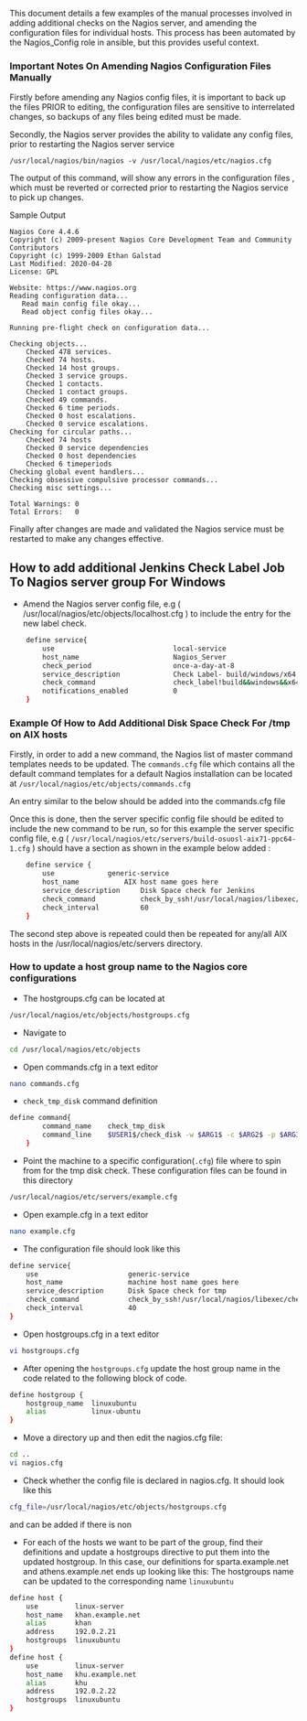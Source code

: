 This document details a few examples of the manual processes involved in adding additional checks on the Nagios server, and amending the configuration files for individual hosts. This process has been automated by the Nagios_Config role in ansible, but this provides useful context.

### Important Notes On Amending Nagios Configuration Files Manually

Firstly before amending any Nagios config files, it is important to back up the files PRIOR to editing, the configuration files are sensitive to interrelated changes, so backups of any files being edited must be made.

Secondly, the Nagios server provides the ability to validate any config files, prior to restarting the Nagios server service

    /usr/local/nagios/bin/nagios -v /usr/local/nagios/etc/nagios.cfg

The output of this command, will show any errors in the configuration files , which must be reverted or corrected prior to restarting the Nagios service to pick up changes.

Sample Output

    Nagios Core 4.4.6
    Copyright (c) 2009-present Nagios Core Development Team and Community Contributors
    Copyright (c) 1999-2009 Ethan Galstad
    Last Modified: 2020-04-28
    License: GPL

    Website: https://www.nagios.org
    Reading configuration data...
       Read main config file okay...
       Read object config files okay...

    Running pre-flight check on configuration data...

    Checking objects...
    	Checked 478 services.
    	Checked 74 hosts.
    	Checked 14 host groups.
    	Checked 3 service groups.
    	Checked 1 contacts.
    	Checked 1 contact groups.
    	Checked 49 commands.
    	Checked 6 time periods.
    	Checked 0 host escalations.
    	Checked 0 service escalations.
    Checking for circular paths...
    	Checked 74 hosts
    	Checked 0 service dependencies
    	Checked 0 host dependencies
    	Checked 6 timeperiods
    Checking global event handlers...
    Checking obsessive compulsive processor commands...
    Checking misc settings...

    Total Warnings: 0
    Total Errors:   0

Finally after changes are made and validated the Nagios service must be restarted to make any changes effective.

## How to add additional Jenkins Check Label Job To Nagios server group For Windows ##

*  Amend the Nagios server config file, e.g ( /usr/local/nagios/etc/objects/localhost.cfg ) to include the entry for the new label check.

```bash
	define service{
        use                             local-service
        host_name                       Nagios_Server
        check_period                    once-a-day-at-8
        service_description             Check Label- build/windows/x64
        check_command                   check_label!build&&windows&&x64!75!30
        notifications_enabled           0
	}
```

### Example Of How to Add Additional Disk Space Check For /tmp on AIX hosts

Firstly, in order to add a new command, the Nagios list of master command templates needs to be updated. The  `commands.cfg` file which contains all the default command templates for a default Nagios installation can be located at `/usr/local/nagios/etc/objects/commands.cfg`

An entry similar to the below should be added into the commands.cfg file



Once this is done, then the server specific config file should be edited to include the new command to be run, so for this example the server specific config file, e.g ( `/usr/local/nagios/etc/servers/build-osuosl-aix71-ppc64-1.cfg` ) should have a section as shown in the example below added :

```bash
	define service {
		use				generic-service
		host_name			AIX host name goes here
		service_description		Disk Space check for Jenkins
		check_command			check_by_ssh!/usr/local/nagios/libexec/check_disk -w 20% -c 10% -p /home/jenkins
		check_interval			60
	}
```  
The second step above is repeated could then be repeated for any/all AIX hosts in the /usr/local/nagios/etc/servers directory.  

### How to update a host group name to the Nagios core configurations

* The hostgroups.cfg can be located at

```bash
/usr/local/nagios/etc/objects/hostgroups.cfg
```

* Navigate to

```bash
cd /usr/local/nagios/etc/objects
```

* Open commands.cfg in a text editor

```bash
nano commands.cfg
```

* `check_tmp_disk` command definition

```bash
define command{
	    command_name	check_tmp_disk
	    command_line	$USER1$/check_disk -w $ARG1$ -c $ARG2$ -p $ARG3$
	}

```
* Point the machine to a specific configuration(`.cfg`) file where to spin from for the tmp disk check. These configuration files can be found in this directory

```bash
/usr/local/nagios/etc/servers/example.cfg
```

* Open example.cfg in a text editor

```bash
nano example.cfg
```

* The configuration file should look like this

```bash
define service{
    use                      generic-service
    host_name                machine host name goes here
    service_description      Disk Space check for tmp
    check_command            check_by_ssh!/usr/local/nagios/libexec/check_disk -w 20% -c 10% -p /tmp
    check_interval           40
}
```

* Open hostgroups.cfg in a text editor

```bash
vi hostgroups.cfg
```

* After opening the `hostgroups.cfg` update the host group name in the code related to the following block of code.

```bash
define hostgroup {
    hostgroup_name  linuxubuntu
    alias           linux-ubuntu
}
```

* Move a directory up and then edit the nagios.cfg file:

```bash
cd ..
vi nagios.cfg
```

* Check whether the config file is declared in nagios.cfg. It should look like this

```bash
cfg_file=/usr/local/nagios/etc/objects/hostgroups.cfg
```

and can be added if there is non

* For each of the hosts we want to be part of the group, find their definitions and update a hostgroups directive to put them into the updated hostgroup. In this case, our definitions for sparta.example.net and athens.example.net ends up looking like this: The hostgroups name can be updated to the corresponding name `linuxubuntu`

```bash
define host {
    use         linux-server
    host_name   khan.example.net
    alias       khan
    address     192.0.2.21
    hostgroups  linuxubuntu
}
define host {
    use         linux-server
    host_name   khu.example.net
    alias       khu
    address     192.0.2.22
    hostgroups  linuxubuntu
}
```

